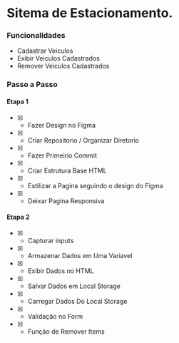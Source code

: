 # Sitema de Estacionamento.


### Funcionalidades

- Cadastrar Veiculos
- Exibir Veiculos Cadastrados
- Remover Veiculos Cadastrados

### Passo a Passo

#### Etapa 1

- [X] - Fazer Design no Figma
- [X] - Criar Repositorio / Organizar Diretorio
- [X] - Fazer Primeirio Commit
- [X] - Criar Estrutura Base HTML
- [X] - Estilizar a Pagina seguindo o design do Figma
- [X] - Deixar Pagina Responsiva

#### Etapa 2

- [X] - Capturar inputs
- [X] - Armazenar Dados em Uma Variavel
- [X] - Exibir Dados no HTML
- [X] - Salvar Dados em Local Storage
- [X] - Carregar Dados Do Local Storage
- [X] - Validação no Form
- [X] - Função de Remover Items